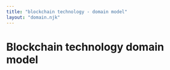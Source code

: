```yaml
---
title: "blockchain technology - domain model"
layout: "domain.njk"
---
```


# Blockchain technology domain model